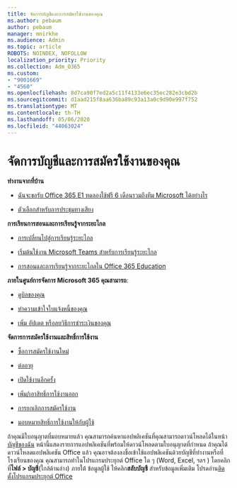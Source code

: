 ```yaml
---
title: จัดการบัญชีและการสมัครใช้งานของคุณ
ms.author: pebaum
author: pebaum
manager: mnirkhe
ms.audience: Admin
ms.topic: article
ROBOTS: NOINDEX, NOFOLLOW
localization_priority: Priority
ms.collection: Adm_O365
ms.custom:
- "9001669"
- "4560"
ms.openlocfilehash: 8d7ca90f7ed2a5c11f4133e6ec35ec282e3cbd2b
ms.sourcegitcommit: d1aad215f8aa636ba89c93a13a0c9d90e997f752
ms.translationtype: MT
ms.contentlocale: th-TH
ms.lasthandoff: 05/06/2020
ms.locfileid: "44063024"
---
```

# <a name="manage-your-account-and-subscriptions"></a>จัดการบัญชีและการสมัครใช้งานของคุณ

**ทํางานจากที่บ้าน**
- [ฉันจะขอรับ Office 365 E1 ทดลองใช้ฟรี 6 เดือนรวมถึงทีม Microsoft ได้อย่างไร](https://docs.microsoft.com/MicrosoftTeams/e1-trial-license)

- [ตัวเลือกสําหรับการประชุมทางเสียง](https://docs.microsoft.com/alchemyinsights/options-for-audio-conferencing)

**การเรียนการสอนและการเรียนรู้จากระยะไกล**

- [การเปลี่ยนไปสู่การเรียนรู้ระยะไกล](https://www.microsoft.com/education/remote-learning)

- [เริ่มต้นใช้งาน Microsoft Teams สําหรับการเรียนรู้ระยะไกล](https://docs.microsoft.com/MicrosoftTeams/remote-learning-edu)

- [การสอนและการเรียนรู้จากระยะไกลใน Office 365 Education](https://docs.microsoft.com/MicrosoftTeams/remote-learning-edu)

**ภายในศูนย์การจัดการ Microsoft 365 คุณสามารถ**: 

- [ดูบิลของคุณ](https://docs.microsoft.com/microsoft-365/commerce/billing-and-payments/view-your-bill-or-invoice) 

- [ทําความเข้าใจใบแจ้งหนี้ของคุณ](https://docs.microsoft.com/microsoft-365/commerce/billing-and-payments/understand-your-invoice)

- [เพิ่ม อัปเดต หรือลบวิธีการชําระเงินของคุณ](https://docs.microsoft.com/microsoft-365/commerce/billing-and-payments/add-update-or-remove-credit-card-or-bank-account)

**จัดการการสมัครใช้งานและสิทธิ์การใช้งาน** 

- [ซื้อการสมัครใช้งานใหม่](https://docs.microsoft.com/microsoft-365/commerce/subscriptions/upgrade-to-different-plan)

- [ต่ออายุ](https://docs.microsoft.com/microsoft-365/commerce/subscriptions/renew-your-subscription) 

- [เปิดใช้งานอีกครั้ง](https://docs.microsoft.com/microsoft-365/commerce/subscriptions/reactivate-your-subscription)

- [เพิ่ม/เอาสิทธิ์การใช้งานออก](https://docs.microsoft.com/microsoft-365/commerce/licenses/buy-licenses)

- [การยกเลิกการสมัครใช้งาน](https://docs.microsoft.com/microsoft-365/commerce/subscriptions/cancel-your-subscription)

- [มอบหมายสิทธิ์การใช้งานให้กับผู้ใช้](https://docs.microsoft.com/microsoft-365/admin/manage/assign-licenses-to-users)

ถ้าคุณมีใบอนุญาตที่มอบหมายแล้ว คุณสามารถค้นหาแอปพลิเคชันที่คุณสามารถดาวน์โหลดได้ในหน้า[บัญชีของฉัน](https://portal.office.com/account/#installs) หน้านี้แสดงรายการแอปพลิเคชันที่พร้อมให้ดาวน์โหลดตามใบอนุญาตที่กําหนด ถ้าคุณได้ดาวน์โหลดแอปพลิเคชัน Office แล้ว คุณอาจต้องลงชื่อเข้าใช้แอปพลิเคชันด้วยบัญชีที่ทํางานหรือที่โรงเรียนของคุณ คุณสามารถทําในโปรแกรมประยุกต์ Office ใด ๆ (Word, Excel, ฯลฯ ) โดยคลิกที่**ไฟล์ > บัญชี**(ใกล้ด้านล่าง) ภายใต้ ข้อมูลผู้ใช้ ให้คลิก**สลับบัญชี** สําหรับข้อมูลเพิ่มเติม โปรดอ่าน[ติดตั้งโปรแกรมประยุกต์ Office](https://docs.microsoft.com/microsoft-365/admin/setup/install-applications) 
